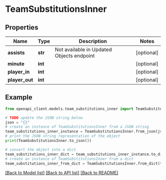 # TeamSubstitutionsInner


## Properties

Name | Type | Description | Notes
------------ | ------------- | ------------- | -------------
**assists** | **str** | Not available in Updated Objects endpoint | [optional] 
**minute** | **int** |  | [optional] 
**player_in** | **int** |  | [optional] 
**player_out** | **int** |  | [optional] 

## Example

```python
from openapi_client.models.team_substitutions_inner import TeamSubstitutionsInner

# TODO update the JSON string below
json = "{}"
# create an instance of TeamSubstitutionsInner from a JSON string
team_substitutions_inner_instance = TeamSubstitutionsInner.from_json(json)
# print the JSON string representation of the object
print(TeamSubstitutionsInner.to_json())

# convert the object into a dict
team_substitutions_inner_dict = team_substitutions_inner_instance.to_dict()
# create an instance of TeamSubstitutionsInner from a dict
team_substitutions_inner_from_dict = TeamSubstitutionsInner.from_dict(team_substitutions_inner_dict)
```
[[Back to Model list]](../README.md#documentation-for-models) [[Back to API list]](../README.md#documentation-for-api-endpoints) [[Back to README]](../README.md)


